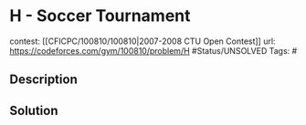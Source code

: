 # H - Soccer Tournament

contest: [[CFICPC/100810/100810|2007-2008 CTU Open Contest]]
url: https://codeforces.com/gym/100810/problem/H
#Status/UNSOLVED
Tags: #

## Description

## Solution

